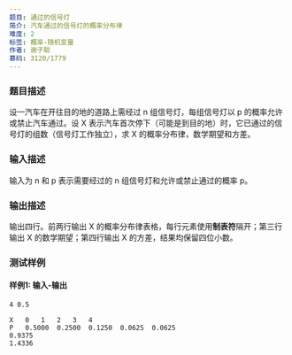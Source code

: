 ```yaml
---
题目: 通过的信号灯
简介: 汽车通过的信号灯的概率分布律
难度: 2
标签: 概率-随机变量
作者: 谢子聪
慕码: 3120/1779
---
```


### 题目描述

设一汽车在开往目的地的道路上需经过 n 组信号灯，每组信号灯以 p 的概率允许或禁止汽车通过。设 X 表示汽车首次停下（可能是到目的地）时，它已通过的信号灯的组数（信号灯工作独立），求 X 的概率分布律，数学期望和方差。

### 输入描述

输入为 n 和 p 表示需要经过的 n 组信号灯和允许或禁止通过的概率 p。

### 输出描述

输出四行。前两行输出 X 的概率分布律表格，每行元素使用**制表符**隔开；第三行输出 X 的数学期望；第四行输出 X 的方差，结果均保留四位小数。

### 测试样例

#### 样例1: 输入-输出

```
4 0.5
```

```
X	0	1	2	3	4
P	0.5000	0.2500	0.1250	0.0625	0.0625
0.9375
1.4336
```

